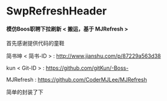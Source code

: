 # SwpRefreshHeader


#### 模仿Boos职聘下拉刷新 < 搬运，基于 MJRefresh >

首先感谢提供代码的童鞋 

简书坤
< 简书-ID > :	
<http://www.jianshu.com/p/87229a563d38>

kun 
< Git-ID > :
<https://github.com/gitKun/-Boss->

MJRefresh : 
<https://github.com/CoderMJLee/MJRefresh>

简单的封装了下

``` 
```



	





